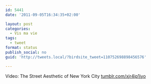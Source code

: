 ```yaml
---
id: 5441
date: '2011-09-05T16:34:35+02:00'

layout: post
categories:
  - Vis ma vie
tags:
  - tweet
format: status
publish_social: no
guid: 'http://tweets.local/?birdsite_tweet=110752698898456576'

---
```


Video: The Street Aesthetic of New York City [tumblr.com/xjr4ip1jyo](http://tumblr.com/xjr4ip1jyo)